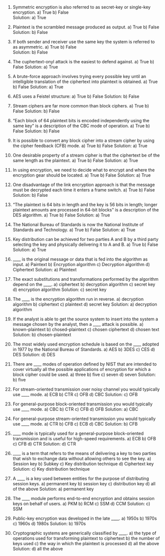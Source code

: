 1. Symmetric encryption is also referred to as secret-key or single-key encryption.
a) True
b) False  
Solution: a) True

2. Plaintext is the scrambled message produced as output.
a) True
b) False  
Solution: b) False

3. If both sender and receiver use the same key the system is referred to as asymmetric.
a) True
b) False  
Solution: b) False

4. The cuphertext-onyl attack is the easiest to defend against.
a) True
b) False
Solution: a) True

5. A brute-force approach involves trying every possible key until an intelligible translation of the ciphertext into plaintext is obtained.
a) True
b) False
Solution: a) True

6. AES uses a Feistel structure:
a) True
b) False
Solution: b) False

7. Stream ciphers are far more common than block ciphers.
a) True
b) False
Solution: b) False

8. “Each block of 64 plaintext bits is encoded independently using the same key” is a description of the CBC mode of operation.
a) True
b) False
Solution: b) False

9. It is possible to convert any block cipher into a stream cipher by using the cipher feedback (CFB) mode.
a) True
b) False
Solution: a) True

10. One desirable property of a stream cipher is that the ciphertext be of the same length as the plaintext.
a) True
b) False
Solution: a) True

11. In using encryption, we need to decide what to encrypt and where the encryption gear should be located.
a) True
b) False
Solution: a) True

12. One disadvantage of the link encryption approach is that the message must be decrypted each time it enters a frame switch.
a) True
b) False
Solution: b) False

13. “The plaintext is 64 bits in length and the key is 56 bits in length; longer plaintext amounts are processed in 64-bit blocks” is a description of the DES algorithm.
a) True
b) False
Solution: a) True

14. The National Bureau of Standards is now the National Institute of Standards and Technology.
a) True
b) False
Solution: a) True

15. Key distribution can be achieved for two parties A and B by a third party selecting the key and physically delivering it to A and B.
a) True
b) False
Solution: a) True

16. ____ is the original message or data that is fed into the algorithm as input.
a) Paintext
b) Encryption algorithm
c) Decryption algorithm
d) Ciphertext
Solution: a) Plaintext

17. The exact substitutions and transformations performed by the algorithm depend on the ____.
a) ciphertext
b) decryption algorithm
c) secret key
d) encryption algorithm
Solution: c) secret key

18. The ____ is the encryption algorithm run in reverse.
a) decryption algorithm
b) ciphertext
c) plaintext
d) secret key
Solution: a) decryption algorithm

19. If the analyst is able to get the source system to insert into the system a message chosen by the analyst, then a ____ attack is possible.
a) known-plaintext
b) chosed-plaintext
c) chosen ciphertext
d) chosen text
Solution: b) chosen-plaintext

20. The most widely used encryption schedule is based on the ____ adopted in 1977 by the National Bureau of Standards.
a) AES
b) 3DES
c) CES
d) DES
Solution: d) DES

21. There are ____ modes of operation defined by NIST that are intended to cover virtually all the possible applications of encryption for which a block cipher could be used.
a) three
b) five
c) seven
d) seven
Solution: b) five

22. For stream-oriented transmission over noisy channel you would typically use ____ mode.
a) ECB
b) CTR
c) OFB
d) CBC
Solution: c) OFB

23. For general-purpose block-oriented transmission you would typically use ____ mode.
a) CBC
b) CTR
c) CFB
d) OFB
Solution: a) CBC

24. For general-purpose stream-oriented transmission you would typically use ____ mode.
a) CTR
b) CFB
c) ECB
d) CBC
Solution: b) CFB

25. ____ mode is typically used for a general-purpose block-oriented transmission and is useful for high-speed requirements.
a) ECB
b) OFB
c) CFB
d) CTR
Solution: d) CTR

26. ____ is a term that refers to the means of delivering a key to two parties that wish to exchange data without allowing others to see the key.
a) Session key
b) Subkey
c) Key distribution technique
d) Ciphertext key
Solution: c) Key distribution technique

27. A ____ is a key used between entities for the purpose of distributing session keys.
a) permanent key
b) session key
c) distribution key
d) all of the above
Solution: a) permanent key

28. The ____ module performs end-to-end encryption and obtains session keys on behalf of users.
a) PKM
b) RCM
c) SSM
d) CCM
Solution: c) SSM

29. Public-key encryption was developed in the late ____.
a) 1950s
b) 1970s
c) 1960s
d) 1980s
Solution: b) 1970s

30. Cryptographic systems are generically classified by ____.
a) the type of operations used for transforming plaintext to ciphertext
b) the number of keys used
c) the way in which the plaintext is processed
d) all the above
Solution: d) all the above
